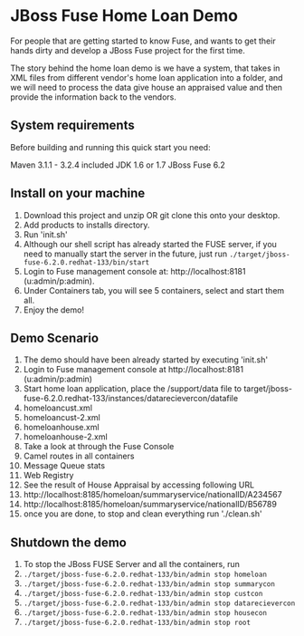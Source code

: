 JBoss Fuse Home Loan Demo
===========================================================
For people that are getting started to know Fuse, and wants to get their hands dirty and develop a JBoss Fuse project for the first time.

The story behind the home loan demo is we have a system, that takes in XML files from different vendor's home loan application into a folder, and we will need to process the data give house an appraised value and then provide the information back to the vendors. 

System requirements
-----------------------
Before building and running this quick start you need:

Maven 3.1.1 - 3.2.4 included
JDK 1.6 or 1.7
JBoss Fuse 6.2

Install on your machine
-----------------------
1. Download this project and unzip OR git clone this onto your desktop.
2. Add products to installs directory.
3. Run 'init.sh'
4. Although our shell script has already started the FUSE server, if you need to manually start the server in the future, just run `./target/jboss-fuse-6.2.0.redhat-133/bin/start`
5. Login to Fuse management console at:  http://localhost:8181    (u:admin/p:admin).
6. Under Containers tab, you will see 5 containers, select and start them all.  
7. Enjoy the demo!

Demo Scenario
-----------------------
1. The demo should have been already started by executing 'init.sh'
2. Login to Fuse management console at http://localhost:8181 (u:admin/p:admin)
3. Start home loan application, place the /support/data file to target/jboss-fuse-6.2.0.redhat-133/instances/datarecievercon/datafile
  1. homeloancust.xml
  2. homeloancust-2.xml
  3. homeloanhouse.xml
  4. homeloanhouse-2.xml
4. Take a look at through the Fuse Console
  1. Camel routes in all containers
  2. Message Queue stats
  3. Web Registry
5. See the result of House Appraisal by accessing following URL
  1. http://localhost:8185/homeloan/summaryservice/nationalID/A234567
  2. http://localhost:8185/homeloan/summaryservice/nationalID/B56789
6. once you are done, to stop and clean everything run './clean.sh'

Shutdown the demo
-----------------------
1. To stop the JBoss FUSE Server and all the containers, run
  1. `./target/jboss-fuse-6.2.0.redhat-133/bin/admin stop homeloan`
  2. `./target/jboss-fuse-6.2.0.redhat-133/bin/admin stop summarycon`
  3. `./target/jboss-fuse-6.2.0.redhat-133/bin/admin stop custcon`
  4. `./target/jboss-fuse-6.2.0.redhat-133/bin/admin stop datarecievercon`
  5. `./target/jboss-fuse-6.2.0.redhat-133/bin/admin stop housecon`
  6. `./target/jboss-fuse-6.2.0.redhat-133/bin/admin stop root`
